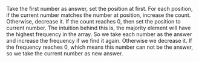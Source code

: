 Take the first number as answer, set the position at first. For each position, if the current number matches the number at position, increase the count. Otherwise, decrease it. If the count reaches 0, then set the position to current number.
The intuition behind this is, the majority element will have the highest frequency in the array. So we take each number as the answer and increase the frequency if we find it again. Otherwise we decrease it. If the frequency reaches 0, which means this number can not be the answer, so we take the current number as new answer.